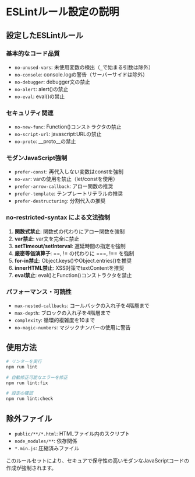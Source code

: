 # ESLintルール設定の説明

## 設定したESLintルール

### 基本的なコード品質
- `no-unused-vars`: 未使用変数の検出（`_`で始まる引数は除外）
- `no-console`: console.logの警告（サーバーサイドは除外）
- `no-debugger`: debugger文の禁止
- `no-alert`: alert()の禁止
- `no-eval`: eval()の禁止

### セキュリティ関連
- `no-new-func`: Function()コンストラクタの禁止
- `no-script-url`: javascript:URLの禁止
- `no-proto`: __proto__の禁止

### モダンJavaScript強制
- `prefer-const`: 再代入しない変数はconstを強制
- `no-var`: varの使用を禁止（let/constを使用）
- `prefer-arrow-callback`: アロー関数の推奨
- `prefer-template`: テンプレートリテラルの推奨
- `prefer-destructuring`: 分割代入の推奨

### no-restricted-syntax による文法強制
1. **関数式禁止**: 関数式の代わりにアロー関数を強制
2. **var禁止**: var文を完全に禁止
3. **setTimeout/setInterval**: 遅延時間の指定を強制
4. **厳密等価演算子**: ==, != の代わりに ===, !== を強制
5. **for-in禁止**: Object.keys()やObject.entries()を推奨
6. **innerHTML禁止**: XSS対策でtextContentを推奨
7. **eval禁止**: eval()とFunction()コンストラクタを禁止

### パフォーマンス・可読性
- `max-nested-callbacks`: コールバックの入れ子を4階層まで
- `max-depth`: ブロックの入れ子を4階層まで
- `complexity`: 循環的複雑度を10まで
- `no-magic-numbers`: マジックナンバーの使用に警告

## 使用方法

```bash
# リンターを実行
npm run lint

# 自動修正可能なエラーを修正
npm run lint:fix

# 設定の確認
npm run lint:check
```

## 除外ファイル
- `public/**/*.html`: HTMLファイル内のスクリプト
- `node_modules/**`: 依存関係
- `*.min.js`: 圧縮済みファイル

このルールセットにより、セキュアで保守性の高いモダンなJavaScriptコードの作成が強制されます。